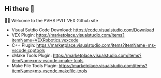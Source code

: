## Hi there 👋
🙋‍♀️ Welcome to the PVHS PVIT VEX Github site
- Visual Sutdio Code Download: https://code.visualstudio.com/Download
- VEX Plugin: https://marketplace.visualstudio.com/items?itemName=VEXRobotics.vexcode
- C++ Plugin: https://marketplace.visualstudio.com/items?itemName=ms-vscode.cpptools
- cMake Tools Plugin: https://marketplace.visualstudio.com/items?itemName=ms-vscode.cmake-tools
- Make File Tools Plugin: https://marketplace.visualstudio.com/items?itemName=ms-vscode.makefile-tools

<!--

-->
